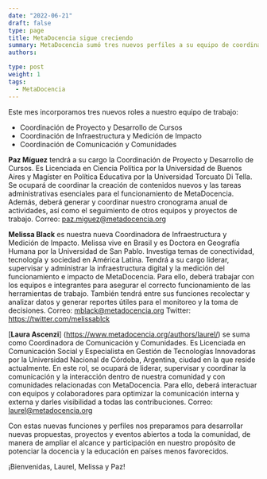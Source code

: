 ```yaml
---
date: "2022-06-21"
draft: false
type: page
title: MetaDocencia sigue creciendo 
summary: MetaDocencia sumó tres nuevos perfiles a su equipo de coordinación.
authors: 

type: post
weight: 1
tags: 
  - MetaDocencia
---
```


Este mes incorporamos tres nuevos roles a nuestro equipo de trabajo: 
- Coordinación de Proyecto y Desarrollo de Cursos
- Coordinación de Infraestructura y Medición de Impacto
- Coordinación de Comunicación y Comunidades

**Paz Míguez** tendrá a su cargo la Coordinación de Proyecto y Desarrollo de Cursos. Es Licenciada en Ciencia Política por la Universidad de Buenos Aires y Magíster en Política Educativa por la Universidad Torcuato Di Tella. 
Se ocupará de coordinar la creación de contenidos nuevos y las tareas administrativas esenciales para el funcionamiento de MetaDocencia. Además, deberá generar y coordinar nuestro cronograma anual de actividades, así como el seguimiento de otros equipos y proyectos de trabajo. 
Correo: paz.miguez@metadocencia.org

**Melissa Black** es nuestra nueva Coordinadora de Infraestructura y Medición de Impacto. Melissa vive en Brasil y es Doctora en Geografía Humana por la Universidad de San Pablo. Investiga temas de conectividad, tecnología y sociedad en América Latina. 
Tendrá a su cargo liderar, supervisar y administrar la infraestructura digital y la medición del funcionamiento e impacto de MetaDocencia. Para ello, deberá trabajar con los equipos e integrantes para asegurar el correcto funcionamiento de las herramientas de trabajo. También tendrá entre sus funciones recolectar y analizar datos y generar reportes útiles para el monitoreo y la toma de decisiones.
Correo: mblack@metadocencia.org
Twitter: https://twitter.com/melissablck

[**Laura Ascenzi**] (https://www.metadocencia.org/authors/laurel/) se suma como Coordinadora de Comunicación y Comunidades. Es Licenciada en Comunicación Social y Especialista en Gestión de Tecnologías Innovadoras por la Universidad Nacional de Córdoba, Argentina, ciudad en la que reside actualmente.
En este rol, se ocupará de liderar, supervisar y coordinar la comunicación y la interacción dentro de nuestra comunidad y con comunidades relacionadas con MetaDocencia. Para ello, deberá interactuar con equipos y colaboradores para optimizar la comunicación interna y externa y darles visibilidad a todas las contribuciones.
Correo: laurel@metadocencia.org

Con estas nuevas funciones y perfiles nos preparamos para desarrollar nuevas propuestas, proyectos y eventos abiertos a toda la comunidad, de manera de ampliar el alcance y participación en nuestro propósito de potenciar la docencia y la educación en países menos favorecidos. 

¡Bienvenidas, Laurel, Melissa y Paz!
